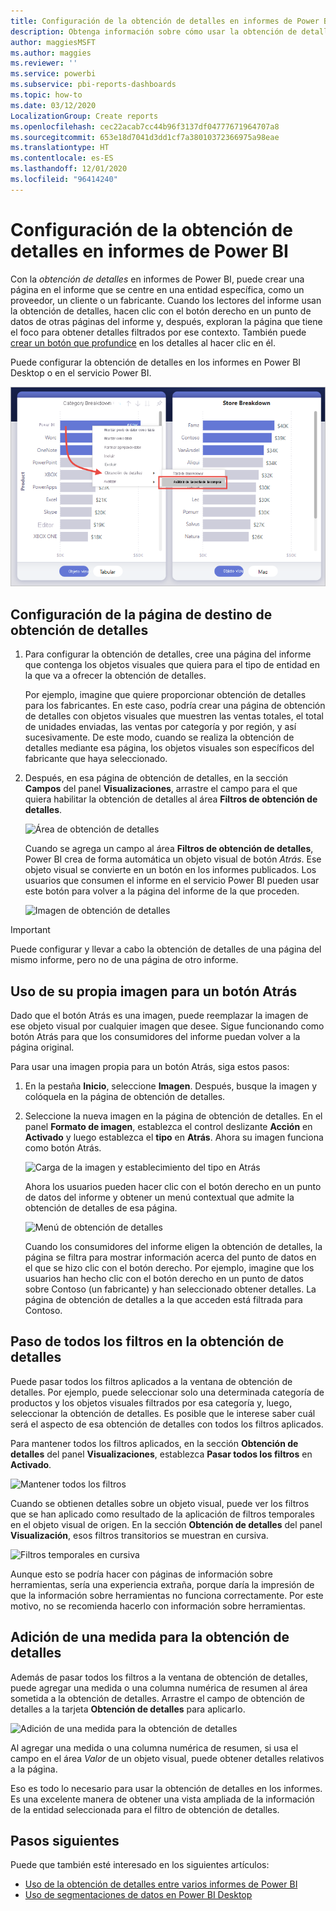 ```yaml
---
title: Configuración de la obtención de detalles en informes de Power BI
description: Obtenga información sobre cómo usar la obtención de detalles para explorar en profundidad datos, en una nueva página de informe, en informes de Power BI
author: maggiesMSFT
ms.author: maggies
ms.reviewer: ''
ms.service: powerbi
ms.subservice: pbi-reports-dashboards
ms.topic: how-to
ms.date: 03/12/2020
LocalizationGroup: Create reports
ms.openlocfilehash: cec22acab7cc44b96f3137df04777671964707a8
ms.sourcegitcommit: 653e18d7041d3dd1cf7a38010372366975a98eae
ms.translationtype: HT
ms.contentlocale: es-ES
ms.lasthandoff: 12/01/2020
ms.locfileid: "96414240"
---
```

# <a name="set-up-drill-through-in-power-bi-reports"></a>Configuración de la obtención de detalles en informes de Power BI
Con la *obtención de detalles* en informes de Power BI, puede crear una página en el informe que se centre en una entidad específica, como un proveedor, un cliente o un fabricante. Cuando los lectores del informe usan la obtención de detalles, hacen clic con el botón derecho en un punto de datos de otras páginas del informe y, después, exploran la página que tiene el foco para obtener detalles filtrados por ese contexto. También puede [crear un botón que profundice](desktop-drill-through-buttons.md) en los detalles al hacer clic en él.

Puede configurar la obtención de detalles en los informes en Power BI Desktop o en el servicio Power BI.

![Uso de la obtención de detalles](media/desktop-drillthrough/power-bi-drill-through-right-click.png)

## <a name="set-up-the-drill-through-destination-page"></a>Configuración de la página de destino de obtención de detalles
1. Para configurar la obtención de detalles, cree una página del informe que contenga los objetos visuales que quiera para el tipo de entidad en la que va a ofrecer la obtención de detalles. 

    Por ejemplo, imagine que quiere proporcionar obtención de detalles para los fabricantes. En este caso, podría crear una página de obtención de detalles con objetos visuales que muestren las ventas totales, el total de unidades enviadas, las ventas por categoría y por región, y así sucesivamente. De este modo, cuando se realiza la obtención de detalles mediante esa página, los objetos visuales son específicos del fabricante que haya seleccionado.

2. Después, en esa página de obtención de detalles, en la sección **Campos** del panel **Visualizaciones**, arrastre el campo para el que quiera habilitar la obtención de detalles al área **Filtros de obtención de detalles**.

    ![Área de obtención de detalles](media/desktop-drillthrough/drillthrough_02.png)

    Cuando se agrega un campo al área **Filtros de obtención de detalles**, Power BI crea de forma automática un objeto visual de botón *Atrás*. Ese objeto visual se convierte en un botón en los informes publicados. Los usuarios que consumen el informe en el servicio Power BI pueden usar este botón para volver a la página del informe de la que proceden.

    ![Imagen de obtención de detalles](media/desktop-drillthrough/drillthrough_03.png)

> [!IMPORTANT]
> Puede configurar y llevar a cabo la obtención de detalles de una página del mismo informe, pero no de una página de otro informe.  



## <a name="use-your-own-image-for-a-back-button"></a>Uso de su propia imagen para un botón Atrás    
 Dado que el botón Atrás es una imagen, puede reemplazar la imagen de ese objeto visual por cualquier imagen que desee. Sigue funcionando como botón Atrás para que los consumidores del informe puedan volver a la página original. 

Para usar una imagen propia para un botón Atrás, siga estos pasos:

1. En la pestaña **Inicio**, seleccione **Imagen**. Después, busque la imagen y colóquela en la página de obtención de detalles.

2. Seleccione la nueva imagen en la página de obtención de detalles. En el panel **Formato de imagen**, establezca el control deslizante **Acción** en **Activado** y luego establezca el **tipo** en **Atrás**. Ahora su imagen funciona como botón Atrás.

    ![Carga de la imagen y establecimiento del tipo en Atrás](media/desktop-drillthrough/drillthrough_05.png)

    
     Ahora los usuarios pueden hacer clic con el botón derecho en un punto de datos del informe y obtener un menú contextual que admite la obtención de detalles de esa página. 

    ![Menú de obtención de detalles](media/desktop-drillthrough/drillthrough_04.png)

    Cuando los consumidores del informe eligen la obtención de detalles, la página se filtra para mostrar información acerca del punto de datos en el que se hizo clic con el botón derecho. Por ejemplo, imagine que los usuarios han hecho clic con el botón derecho en un punto de datos sobre Contoso (un fabricante) y han seleccionado obtener detalles. La página de obtención de detalles a la que acceden está filtrada para Contoso.

## <a name="pass-all-filters-in-drill-through"></a>Paso de todos los filtros en la obtención de detalles

Puede pasar todos los filtros aplicados a la ventana de obtención de detalles. Por ejemplo, puede seleccionar solo una determinada categoría de productos y los objetos visuales filtrados por esa categoría y, luego, seleccionar la obtención de detalles. Es posible que le interese saber cuál será el aspecto de esa obtención de detalles con todos los filtros aplicados.

Para mantener todos los filtros aplicados, en la sección **Obtención de detalles** del panel **Visualizaciones**, establezca **Pasar todos los filtros** en **Activado**. 

![Mantener todos los filtros](media/desktop-drillthrough/drillthrough_06.png)

Cuando se obtienen detalles sobre un objeto visual, puede ver los filtros que se han aplicado como resultado de la aplicación de filtros temporales en el objeto visual de origen. En la sección **Obtención de detalles** del panel **Visualización**, esos filtros transitorios se muestran en cursiva. 

![Filtros temporales en cursiva](media/desktop-drillthrough/drillthrough_07.png)

Aunque esto se podría hacer con páginas de información sobre herramientas, sería una experiencia extraña, porque daría la impresión de que la información sobre herramientas no funciona correctamente. Por este motivo, no se recomienda hacerlo con información sobre herramientas.

## <a name="add-a-measure-to-drill-through"></a>Adición de una medida para la obtención de detalles

Además de pasar todos los filtros a la ventana de obtención de detalles, puede agregar una medida o una columna numérica de resumen al área sometida a la obtención de detalles. Arrastre el campo de obtención de detalles a la tarjeta **Obtención de detalles** para aplicarlo. 

![Adición de una medida para la obtención de detalles](media/desktop-drillthrough/drillthrough_08.png)

Al agregar una medida o una columna numérica de resumen, si usa el campo en el área *Valor* de un objeto visual, puede obtener detalles relativos a la página.

Eso es todo lo necesario para usar la obtención de detalles en los informes. Es una excelente manera de obtener una vista ampliada de la información de la entidad seleccionada para el filtro de obtención de detalles.

## <a name="next-steps"></a>Pasos siguientes

Puede que también esté interesado en los siguientes artículos:

* [Uso de la obtención de detalles entre varios informes de Power BI](desktop-cross-report-drill-through.md)
* [Uso de segmentaciones de datos en Power BI Desktop](../visuals/power-bi-visualization-slicers.md)
